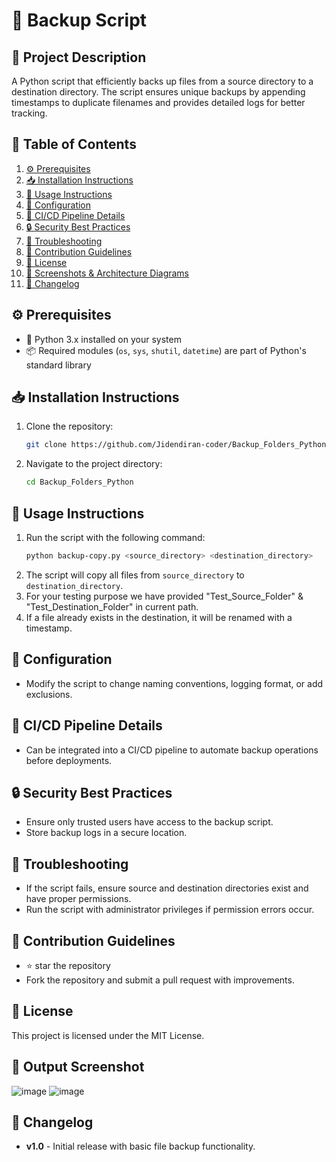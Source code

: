# 📂 Backup Script

## 📌 Project Description
A Python script that efficiently backs up files from a source directory to a destination directory. The script ensures unique backups by appending timestamps to duplicate filenames and provides detailed logs for better tracking.

## 📖 Table of Contents
1. [⚙️ Prerequisites](https://github.com/Jidendiran-coder/Backup_Folders_Python#%EF%B8%8F-prerequisites)
2. [📥 Installation Instructions](https://github.com/Jidendiran-coder/Backup_Folders_Python#-installation-instructions)
3. [📝 Usage Instructions](https://github.com/Jidendiran-coder/Backup_Folders_Python#-usage-instructions)
4. [🔧 Configuration](https://github.com/Jidendiran-coder/Backup_Folders_Python#-configuration)
5. [🚀 CI/CD Pipeline Details](https://github.com/Jidendiran-coder/Backup_Folders_Python#-cicd-pipeline-details)
6. [🔒 Security Best Practices](https://github.com/Jidendiran-coder/Backup_Folders_Python#-security-best-practices)
7. [🐞 Troubleshooting](https://github.com/Jidendiran-coder/Backup_Folders_Python#-troubleshooting)
8. [🤝 Contribution Guidelines](https://github.com/Jidendiran-coder/Backup_Folders_Python#-contribution-guidelines)
9. [📜 License](https://github.com/Jidendiran-coder/Backup_Folders_Python#-license)
10. [📸 Screenshots & Architecture Diagrams](https://github.com/Jidendiran-coder/Backup_Folders_Python#-screenshots--architecture-diagrams)
11. [📅 Changelog](https://github.com/Jidendiran-coder/Backup_Folders_Python#-changelog)

## ⚙️ Prerequisites
- 🐍 Python 3.x installed on your system
- 📦 Required modules (`os`, `sys`, `shutil`, `datetime`) are part of Python's standard library

## 📥 Installation Instructions
1. Clone the repository:
   ```bash
   git clone https://github.com/Jidendiran-coder/Backup_Folders_Python.git
   ```
2. Navigate to the project directory:
   ```bash
   cd Backup_Folders_Python
   ```

## 📝 Usage Instructions
1. Run the script with the following command:
   ```bash
   python backup-copy.py <source_directory> <destination_directory>
   ```
2. The script will copy all files from `source_directory` to `destination_directory`.
3. For your testing purpose we have provided "Test_Source_Folder" & "Test_Destination_Folder" in current path.
4. If a file already exists in the destination, it will be renamed with a timestamp.

## 🔧 Configuration
- Modify the script to change naming conventions, logging format, or add exclusions.

## 🚀 CI/CD Pipeline Details
- Can be integrated into a CI/CD pipeline to automate backup operations before deployments.

## 🔒 Security Best Practices
- Ensure only trusted users have access to the backup script.
- Store backup logs in a secure location.

## 🐞 Troubleshooting
- If the script fails, ensure source and destination directories exist and have proper permissions.
- Run the script with administrator privileges if permission errors occur.

## 🤝 Contribution Guidelines
- ⭐ star the repository
- Fork the repository and submit a pull request with improvements.

## 📜 License
This project is licensed under the MIT License.

## 📸 Output Screenshot
![image](https://github.com/user-attachments/assets/5c94fa4c-c020-4f11-95ef-9603896f0d30)
![image](https://github.com/user-attachments/assets/b13741a0-00ea-4d10-9663-e4e9ae8058bc)

## 📅 Changelog
- **v1.0** - Initial release with basic file backup functionality.

